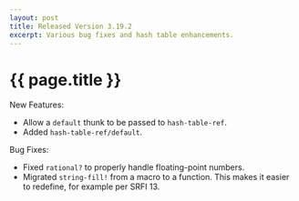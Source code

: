 ```yaml
--- 
layout: post
title: Released Version 3.19.2
excerpt: Various bug fixes and hash table enhancements.
---
```

# {{ page.title }}

New Features:

- Allow a `default` thunk to be passed to `hash-table-ref`.
- Added `hash-table-ref/default`.

Bug Fixes:

- Fixed `rational?` to properly handle floating-point numbers.
- Migrated `string-fill!` from a macro to a function. This makes it easier to redefine, for example per SRFI 13.
